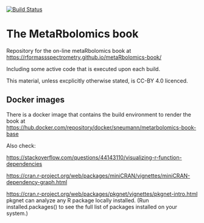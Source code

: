 [![Build Status](https://travis-ci.org/rformassspectrometry/metaRbolomics-book.svg?branch=master)](https://travis-ci.org/rformassspectrometry/metaRbolomics-book)

# The MetaRbolomics book

Repository for the on-line metaRbolomics book at https://rformassspectrometry.github.io/metaRbolomics-book/

Including some active code that is executed upon each build. 

This material, unless excplicitly otherwise stated, is CC-BY 4.0 licenced.

## Docker images

There is a docker image that contains the build environment 
to render the book at https://hub.docker.com/repository/docker/sneumann/metarbolomics-book-base

Also check:

https://stackoverflow.com/questions/44143110/visualizing-r-function-dependencies

https://cran.r-project.org/web/packages/miniCRAN/vignettes/miniCRAN-dependency-graph.html

https://cran.r-project.org/web/packages/pkgnet/vignettes/pkgnet-intro.html
pkgnet can analyze any R package locally installed. (Run installed.packages() to see the full list of packages installed on your system.)

